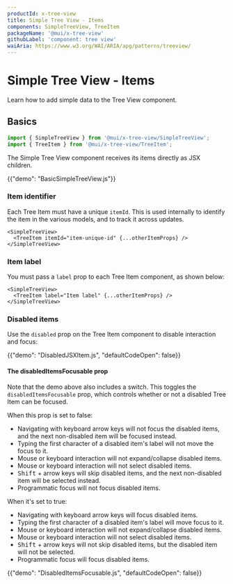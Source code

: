 ```yaml
---
productId: x-tree-view
title: Simple Tree View - Items
components: SimpleTreeView, TreeItem
packageName: '@mui/x-tree-view'
githubLabel: 'component: tree view'
waiAria: https://www.w3.org/WAI/ARIA/apg/patterns/treeview/
---
```


# Simple Tree View - Items

<p class="description">Learn how to add simple data to the Tree View component.</p>

## Basics

```jsx
import { SimpleTreeView } from '@mui/x-tree-view/SimpleTreeView';
import { TreeItem } from '@mui/x-tree-view/TreeItem';
```

The Simple Tree View component receives its items directly as JSX children.

{{"demo": "BasicSimpleTreeView.js"}}

### Item identifier

Each Tree Item must have a unique `itemId`.
This is used internally to identify the item in the various models, and to track it across updates.

```tsx
<SimpleTreeView>
  <TreeItem itemId="item-unique-id" {...otherItemProps} />
</SimpleTreeView>
```

### Item label

You must pass a `label` prop to each Tree Item component, as shown below:

```tsx
<SimpleTreeView>
  <TreeItem label="Item label" {...otherItemProps} />
</SimpleTreeView>
```

### Disabled items

Use the `disabled` prop on the Tree Item component to disable interaction and focus:

{{"demo": "DisabledJSXItem.js", "defaultCodeOpen": false}}

#### The disabledItemsFocusable prop

Note that the demo above also includes a switch.
This toggles the `disabledItemsFocusable` prop, which controls whether or not a disabled Tree Item can be focused.

When this prop is set to false:

- Navigating with keyboard arrow keys will not focus the disabled items, and the next non-disabled item will be focused instead.
- Typing the first character of a disabled item's label will not move the focus to it.
- Mouse or keyboard interaction will not expand/collapse disabled items.
- Mouse or keyboard interaction will not select disabled items.
- <kbd class="key">Shift</kbd> + arrow keys will skip disabled items, and the next non-disabled item will be selected instead.
- Programmatic focus will not focus disabled items.

When it's set to true:

- Navigating with keyboard arrow keys will focus disabled items.
- Typing the first character of a disabled item's label will move focus to it.
- Mouse or keyboard interaction will not expand/collapse disabled items.
- Mouse or keyboard interaction will not select disabled items.
- <kbd class="key">Shift</kbd> + arrow keys will not skip disabled items, but the disabled item will not be selected.
- Programmatic focus will focus disabled items.

{{"demo": "DisabledItemsFocusable.js", "defaultCodeOpen": false}}
